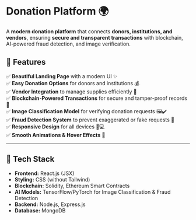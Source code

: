 # **Donation Platform** 🌍
A **modern donation platform** that connects **donors, institutions, and vendors**, ensuring **secure and transparent transactions** with blockchain, AI-powered fraud detection, and image verification.  


## **📌 Features**  
✅ **Beautiful Landing Page** with a modern UI ✨  
✅ **Easy Donation Options** for donors and institutions 💰  
✅ **Vendor Integration** to manage supplies efficiently 🏪  
✅ **Blockchain-Powered Transactions** for secure and tamper-proof records 🔗  
✅ **Image Classification Model** for verifying donation requests 🖼️✔️  
✅ **Fraud Detection System** to prevent exaggerated or fake requests 🚨  
✅ **Responsive Design** for all devices 📱💻  
✅ **Smooth Animations & Hover Effects** 🎨  

---

## **🚀 Tech Stack**  
- **Frontend:** React.js (JSX)  
- **Styling:** CSS (without Tailwind)  
- **Blockchain:** Solidity, Ethereum Smart Contracts  
- **AI Models:** TensorFlow/PyTorch for Image Classification & Fraud Detection  
- **Backend:** Node.js, Express.js  
- **Database:** MongoDB  


